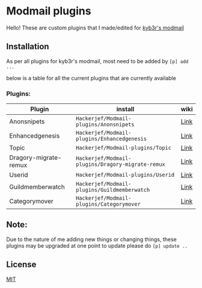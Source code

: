 # Modmail plugins

Hello! These are custom plugins that I made/edited for [kyb3r's modmail](https://github.com/kyb3r/modmail)

## Installation

As per all plugins for kyb3r's modmail, most need to be added by `[p] add ...` 

below is a table for all the current plugins that are currently available
### Plugins: 

<table>
<thead>
  <tr>
    <th>Plugin</th>
    <th>install</th>
    <th>wiki</th>
  </tr>
</thead>
<tbody>
  <tr>
    <td>Anonsnipets</td>
    <td><code>Hackerjef/Modmail-plugins/Anonsnipets</code></td>
    <td><a href="../../wiki/Wiki-one-page#anonsnipets">Link</a></td>
  </tr>
  <tr>
    <td>Enhancedgenesis</td>
    <td><code>Hackerjef/Modmail-plugins/Enhancedgenesis</code></td>
    <td><a href="../../wiki/Wiki-one-page#enhancedgenesis">Link</a></td>
  </tr>
  <tr>
    <td>Topic</td>
    <td><code>Hackerjef/Modmail-plugins/Topic</code></td>
    <td><a href="../../wiki/Wiki-one-page#topic">Link</a></td>
  </tr>
  <tr>
    <td>Dragory-migrate-remux</td>
    <td><code>Hackerjef/Modmail-plugins/Dragory-migrate-remux</code></td>
    <td><a href="../../wiki/Wiki-one-page#dragory-migrate-remux">Link</a></td>
  </tr>
  <tr>
    <td>Userid</td>
    <td><code>Hackerjef/Modmail-plugins/Userid</code></td>
    <td><a href="../../wiki/Wiki-one-page#Userid">Link</a></td>
  </tr>
  <tr>
    <td>Guildmemberwatch</td>
    <td><code>Hackerjef/Modmail-plugins/Guildmemberwatch</code></td>
    <td><a href="../../wiki/Wiki-one-page#Guildmemberwatch">Link</a></td>
  </tr>
  <tr>
    <td>Categorymover</td>
    <td><code>Hackerjef/Modmail-plugins/Categorymover</code></td>
    <td><a href="../../wiki/Wiki-one-page#Categorymover">Link</a></td>
  </tr>
</tbody>
</table>

## **Note:**

Due to the nature of me adding new things or changing things, 
these plugins may be upgraded at one point to update please do `[p] update ..`

## License
[MIT](https://choosealicense.com/licenses/mit/)
